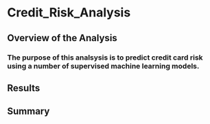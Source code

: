 # Credit_Risk_Analysis
## Overview of the Analysis
### The purpose of this analsysis is to predict credit card risk using a number of supervised machine learning models. 
## Results
## Summary

